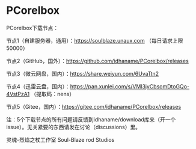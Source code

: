 # PCorelbox

PCorelbox下载节点：

节点1（自建服务器，通用）：https://soulblaze.unaux.com （每日请求上限50000）

节点2（GitHub，国外）：https://github.com/idhaname/PCorelbox/releases

节点3（微云网盘，国内）：https://share.weiyun.com/6UvaTtn2

节点4（迅雷云盘，国内）：https://pan.xunlei.com/s/VMl3jvCbsomDtoGQo-4VstPzA1 （提取码：nens）

节点5（Gitee，国内）：https://gitee.com/idhaname/PCorelbox/releases

注：5个下载节点的所有问题请反馈到idhaname/download库来（开一个issue）。无关紧要的东西请发在讨论（discussions）里。

灵魂-烈焰之杖工作室 Soul-Blaze rod Studios
